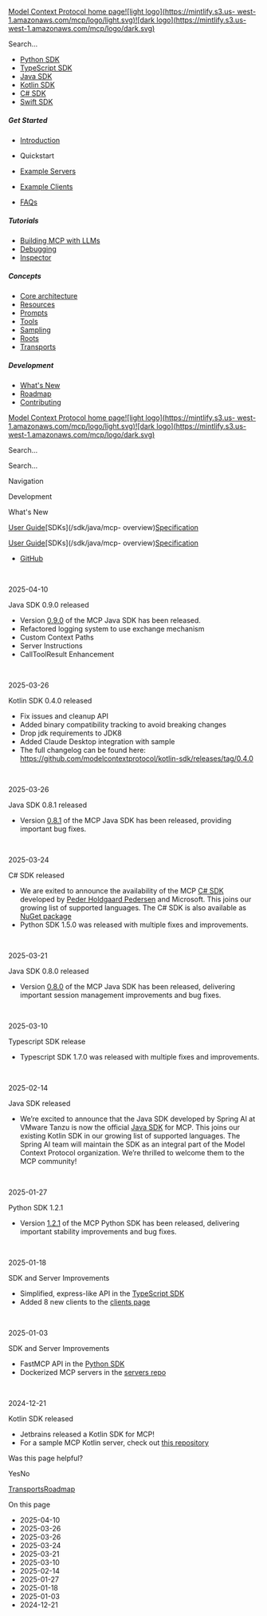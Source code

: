 [Model Context Protocol home page![light logo](https://mintlify.s3.us-
west-1.amazonaws.com/mcp/logo/light.svg)![dark logo](https://mintlify.s3.us-
west-1.amazonaws.com/mcp/logo/dark.svg)](/)

Search...

* [Python SDK](https://github.com/modelcontextprotocol/python-sdk)
* [TypeScript SDK](https://github.com/modelcontextprotocol/typescript-sdk)
* [Java SDK](https://github.com/modelcontextprotocol/java-sdk)
* [Kotlin SDK](https://github.com/modelcontextprotocol/kotlin-sdk)
* [C# SDK](https://github.com/modelcontextprotocol/csharp-sdk)
* [Swift SDK](https://github.com/modelcontextprotocol/swift-sdk)

##### Get Started

  * [Introduction](/introduction)
  * Quickstart

  * [Example Servers](/examples)
  * [Example Clients](/clients)
  * [FAQs](/faqs)

##### Tutorials

  * [Building MCP with LLMs](/tutorials/building-mcp-with-llms)
  * [Debugging](/docs/tools/debugging)
  * [Inspector](/docs/tools/inspector)

##### Concepts

  * [Core architecture](/docs/concepts/architecture)
  * [Resources](/docs/concepts/resources)
  * [Prompts](/docs/concepts/prompts)
  * [Tools](/docs/concepts/tools)
  * [Sampling](/docs/concepts/sampling)
  * [Roots](/docs/concepts/roots)
  * [Transports](/docs/concepts/transports)

##### Development

  * [What's New](/development/updates)
  * [Roadmap](/development/roadmap)
  * [Contributing](/development/contributing)

[Model Context Protocol home page![light logo](https://mintlify.s3.us-
west-1.amazonaws.com/mcp/logo/light.svg)![dark logo](https://mintlify.s3.us-
west-1.amazonaws.com/mcp/logo/dark.svg)](/)

Search...

Search...

Navigation

Development

What's New

[User Guide](/introduction)[SDKs](/sdk/java/mcp-
overview)[Specification](/specification/2025-03-26)

[User Guide](/introduction)[SDKs](/sdk/java/mcp-
overview)[Specification](/specification/2025-03-26)

* [GitHub](https://github.com/modelcontextprotocol)

​

2025-04-10

Java SDK 0.9.0 released

  * Version [0.9.0](https://github.com/modelcontextprotocol/java-sdk/releases/tag/v0.9.0) of the MCP Java SDK has been released.
  * Refactored logging system to use exchange mechanism
  * Custom Context Paths
  * Server Instructions
  * CallToolResult Enhancement

​

2025-03-26

Kotlin SDK 0.4.0 released

  * Fix issues and cleanup API
  * Added binary compatibility tracking to avoid breaking changes
  * Drop jdk requirements to JDK8
  * Added Claude Desktop integration with sample
  * The full changelog can be found here: <https://github.com/modelcontextprotocol/kotlin-sdk/releases/tag/0.4.0>

​

2025-03-26

Java SDK 0.8.1 released

  * Version [0.8.1](https://github.com/modelcontextprotocol/java-sdk/releases/tag/v0.8.1) of the MCP Java SDK has been released, providing important bug fixes.

​

2025-03-24

C# SDK released

  * We are exited to announce the availability of the MCP [C# SDK](https://github.com/modelcontextprotocol/csharp-sdk/) developed by [Peder Holdgaard Pedersen](https://github.com/PederHP) and Microsoft. This joins our growing list of supported languages. The C# SDK is also available as [NuGet package](https://www.nuget.org/packages/ModelContextProtocol)
  * Python SDK 1.5.0 was released with multiple fixes and improvements.

​

2025-03-21

Java SDK 0.8.0 released

  * Version [0.8.0](https://github.com/modelcontextprotocol/java-sdk/releases/tag/v0.8.0) of the MCP Java SDK has been released, delivering important session management improvements and bug fixes.

​

2025-03-10

Typescript SDK release

  * Typescript SDK 1.7.0 was released with multiple fixes and improvements.

​

2025-02-14

Java SDK released

  * We’re excited to announce that the Java SDK developed by Spring AI at VMware Tanzu is now the official [Java SDK](https://github.com/modelcontextprotocol/java-sdk) for MCP. This joins our existing Kotlin SDK in our growing list of supported languages. The Spring AI team will maintain the SDK as an integral part of the Model Context Protocol organization. We’re thrilled to welcome them to the MCP community!

​

2025-01-27

Python SDK 1.2.1

  * Version [1.2.1](https://github.com/modelcontextprotocol/python-sdk/releases/tag/v1.2.1) of the MCP Python SDK has been released, delivering important stability improvements and bug fixes.

​

2025-01-18

SDK and Server Improvements

  * Simplified, express-like API in the [TypeScript SDK](https://github.com/modelcontextprotocol/typescript-sdk)
  * Added 8 new clients to the [clients page](https://modelcontextprotocol.io/clients)

​

2025-01-03

SDK and Server Improvements

  * FastMCP API in the [Python SDK](https://github.com/modelcontextprotocol/python-sdk)
  * Dockerized MCP servers in the [servers repo](https://github.com/modelcontextprotocol/servers)

​

2024-12-21

Kotlin SDK released

  * Jetbrains released a Kotlin SDK for MCP!
  * For a sample MCP Kotlin server, check out [this repository](https://github.com/modelcontextprotocol/kotlin-sdk/tree/main/samples/kotlin-mcp-server)

Was this page helpful?

YesNo

[Transports](/docs/concepts/transports)[Roadmap](/development/roadmap)

On this page

  * 2025-04-10
  * 2025-03-26
  * 2025-03-26
  * 2025-03-24
  * 2025-03-21
  * 2025-03-10
  * 2025-02-14
  * 2025-01-27
  * 2025-01-18
  * 2025-01-03
  * 2024-12-21

